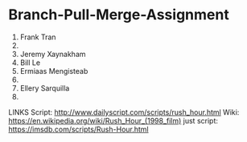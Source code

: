 # Branch-Pull-Merge-Assignment

1. Frank Tran
2. 
3. Jeremy Xaynakham
4. Bill Le
5. Ermiaas Mengisteab
6. 
7. Ellery Sarquilla
8. 



LINKS 
Script: http://www.dailyscript.com/scripts/rush_hour.html
Wiki: https://en.wikipedia.org/wiki/Rush_Hour_(1998_film)
just script: https://imsdb.com/scripts/Rush-Hour.html



